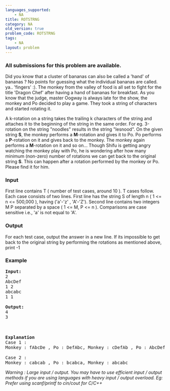 ```yaml
---
languages_supported:
    - NA
title: ROTSTRNG
category: NA
old_version: true
problem_code: ROTSTRNG
tags:
    - NA
layout: problem
---
```

###  All submissions for this problem are available. 

Did you know that a cluster of bananas can also be called a 'hand' of bananas ? No points for guessing what the individual bananas are called. ya.. 'fingers' :). The monkey from the valley of food is all set to fight for the title 'Dragon Chef' after having a hand of bananas for breakfast. As you know that the judge, master Oogway is always late for the show, the monkey and Po decided to play a game. They took a string of characters and started rotating it.

A k-rotation on a string takes the trailing k characters of the string and attaches it to the beginning of the string in the same order. For eg. 3-rotation on the string "noodles" results in the string "lesnood". On the given string **S**, the monkey performs a **M**-rotation and gives it to Po. Po performs a **P**-rotation on it and gives back to the monkey. The monkey again performs a **M**-rotation on it and so on... Though Shifu is getting angry watching the monkey play with Po, he is wondering after how many minimum (non-zero) number of rotations we can get back to the original string **S**. This can happen after a rotation performed by the monkey or Po. Please find it for him.

### Input

First line contains T ( number of test cases, around 10 ). T cases follow. Each case consists of two lines. First line has the string S of length n ( 1 &lt;= n &lt;= 500,000 ), having ('a'-'z' , 'A'-'Z'). Second line contains two integers M P separated by a space ( 1 &lt;= M, P &lt;= n ). Comparisons are case sensitive i.e., 'a' is not equal to 'A'.

### Output

For each test case, output the answer in a new line. If its impossible to get back to the original string by performing the rotations as mentioned above, print -1

### Example

<pre>
<b>Input:</b>
2
AbcDef
1 2
abcabc
1 1

<b>Output:</b>
4
3
<br></br>
<b>Explanation</b>
Case 1 :
Monkey : fAbcDe , Po : DefAbc, Monkey : cDefAb , Po : AbcDef

Case 2 :
Monkey : cabcab , Po : bcabca, Monkey : abcabc
</pre>

*Warning : Large input / output. You may have to use efficient input / output methods if you are using languages with heavy input / output overload. Eg: Prefer using scanf/printf to cin/cout for C/C++*

